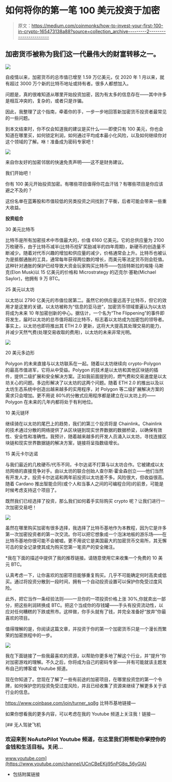 # 如何将你的第一笔 100 美元投资于加密

> 原文：<https://medium.com/coinmonks/how-to-invest-your-first-100-in-crypto-165473138a88?source=collection_archive---------2----------------------->

## 加密货币被称为我们这一代最伟大的财富转移之一。

![](img/119c8c777e2e75280c9947095036b44c.png)

自疫情以来，加密货币的总市值已增至 1.59 万亿美元，仅 2020 年 1 月以来，就有超过 3000 万个新的比特币地址或持有者。很多人都想加入。

问题是，真的很难知道从哪里开始投资加密，因为有太多的信息存在——其中许多是相互冲突的，复杂的，或者只是诈骗。

因此，我整理了这个指南，牵着你的手，一步一步地回答新加密货币投资者最常见的一些问题。

到本文结束时，你不仅会知道我的建议是买什么——即使只有 100 美元，你也会知道在哪里买，如何锁定利润，如何通过平均成本最小化风险，以及如何继续你对这个领域的了解。咻！准备成为密码专家吧！

![](img/9001e0fdffcd337f6f10411d289cab8c.png)

来自你友好的加密邻居的快速免责声明——这不是财务建议。

我们开始吧！

你有 100 美元开始投资加密。有哪些项目值得你花血汗钱？有哪些项目是你应该避之不及的？

这份名单在蓝筹股和市值较低的另类投资之间找到了平衡，后者可能会带来一些重大收益。

**投资组合**

30 美元比特币

比特币是所有加密技术中市值最大的，价值 6160 亿美元。它的总供应量为 2100 万枚硬币，由于比特币减半(比特币挖矿奖励减半的四年周期)，新硬币的创造量不断减少。随着对代币兴趣的增加和供应量的减少，价格通常会上升。比特币也被认为是抵御通胀的工具，通常每年获得两位数的增长，而美元等法定货币则会贬值。这种针对通胀的保护已经导致大资金玩家购买比特币——包括特斯拉的埃隆·马斯克(Elon Musk)以 15 亿美元的价格和 Microstrategy 的迈克尔·塞勒(Michael Saylor)，他拥有 9 万 BTC。

25 美元以太坊

以太坊以 2790 亿美元的市值位居第二。虽然它的供应量远高于比特币，但它的效用才是这里的关键。以太坊被称为“信息的亚马逊”，加密货币领域普遍认为以太坊将成为未来 10 年加密创新的中心。据估计，一个名为“The Flippening”的事件即将发生，届时以太坊的总市值将超过比特币，标志着以太坊成为加密包的领导者。事实上，以太坊也即将推出其 ETH 2.0 更新，这将大大提高其处理交易的能力，并减少天然气费(处理交易收取的费用)，以太坊的未来非常光明。

![](img/023db5cc69eb71840dd6c8e3e1c03092.png)

20 美元多边形

Polygon 的未来直接与以太坊联系在一起。随着以太坊继续向 crypto-Polygon 的最高市值进军，它将从中受益。Polygon 的技术是以太坊和其他区块链的插件，提供二级扩展和安全解决方案。正如我前面提到的，燃气费和交易速度是以太坊关心的问题。多边形解决了以太坊的这两个问题。随着 ETH 2.0 的推出以及以太坊生态系统中创造出越来越多的实用程序，对 Polygon 等二级扩展解决方案的需求只会增加。更不用说 80%的分散式应用程序都是建立在以太坊上的——Polygon 在未来的几年内都将处于有利地位。

10 美元链环

继续骑在以太坊的尾巴上的趋势，我们的第三个投资将是 Chainlink。Chainlink 的技术通过分散的网络提供了从区块链到现实世界数据的数据桥梁，以确保有效性、安全性和准确性。我预计，随着越来越多的开发人员涌入以太坊，寻找连接区块链和现实世界数据链的解决方案，链接将呈指数级增长。

15 美元卡尔达诺

与我们最近的几枚硬币/代币不同，卡尔达诺不打算与以太坊合作。它被建成以太坊网络的直接竞争对手。由以太坊的联合创始人查尔斯·霍金森创立——他们当然有开发人才。投资卡尔达诺和两年前投资以太坊差不多。风险很大，但收益很高。随着 Cardano 推出智能合同(或个人和当事人之间的可编程合同)的前景，可能是时候考虑支持这个项目了。

既然我们已经选择了投资，那么我们如何着手实际购买 crypto 呢？让我们进行一次加密交易吧！

![](img/e6002a14921003bcb6396bdbef501e3e.png)

虽然在哪里购买加密有很多选择，我选择了比特币基地作为本教程，因为它是许多第一次加密投资者的第一次交流。你可以把它想象成一个泡沫地板的游乐场——在比特币基地你很可能不会被嘘。更不用说它是美国最大的加密货币交易所，其无懈可击的安全记录使其成为购买您第一笔资产的安全赌注。

*我在下面的描述中提供了我的推荐链接。请随意使用它来收集一个免费的 10 美元 BTC。

认真考虑一下，让你喜欢的加密项目能够重复购买。几乎不可能确定何时高卖或低买。通过将投资分散到一段时间，拥有一个自动投资设置可以保护你免受过度风险。

此外，把它当作一条经验法则——一旦你的一项投资价格上涨 30%,你就卖出一部分，把这些利润转换成 BTC。把这个当成你的存钱罐——手头有投资流动性，以应对任何糟糕的下跌或熊市。这样做，你手头就有了钱，并完全准备好“放弃”你最喜欢的项目。

值得理解的是，你阅读这篇文章，并投资于你的第一个加密货币只是一个漫长而繁荣的加密旅程中的一步。

![](img/401baf947afca3bd3893a845404e073e.png)

我在下面链接了一些我最喜欢的资源，以帮助你更多地了解这个行业，并“提升”你对加密游戏的理解。不久之后，你将成为自己的密码专家——并有可能就该主题发布自己的博客或 Youtube 频道。

现在你知道了。您现在了解了一些有前途的加密项目，在哪里投资您的第一个令牌，如何保护您的投资免受过度风险，并且已经收集了资源来继续了解更多关于该行业的信息。

https://www.coinbase.com/join/turner_sq8g 比特币基地链接—

如果你想看我的更多内容，可以考虑在我的 Youtube 频道上关注我！链接—

[](https://www.youtube.com/channel/UCnCBeEKjj95nPG8q_56yGlA) [## 无人驾驶飞机

### 欢迎来到 NoAutoPilot Youtube 频道，在这里我们将帮助你掌控你的金钱和生活目标。关闭…

www.youtube.com](https://www.youtube.com/channel/UCnCBeEKjj95nPG8q_56yGlA) 

*   包括附属链接